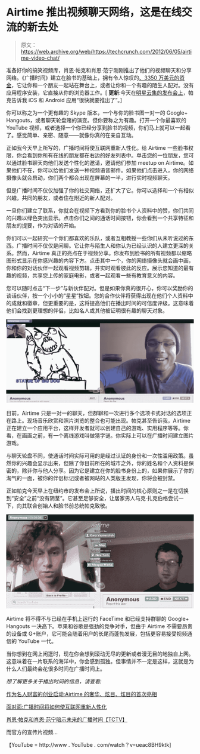 # Airtime 推出视频聊天网络，这是在线交流的新去处 

> 原文：<https://web.archive.org/web/https://techcrunch.com/2012/06/05/airtime-video-chat/>

准备好你的搞笑视频库，肖恩·帕克和肖恩·范宁刚刚推出了他们的视频聊天和分享网络。《广播时间》建立在脸书的基础上，拥有令人惊叹的[、3350 万美元的资金](https://web.archive.org/web/20221231012351/http://www.crunchbase.com/company/airtime)，它让你和一个朋友一起站在舞台上，或者让你和一个有趣的陌生人配对。没有应用程序安装，它直接从你的浏览器工作。[ **更新**:今天在[明星云集的发布会上](https://web.archive.org/web/20221231012351/https://techcrunch.com/2012/06/05/startup-launch-as-celebrity-bonanza-airtimes-ritzy-glitzy-glitchy-debut/)，帕克告诉我 iOS 和 Android 应用“很快就要推出了”。]

你可以称之为一个更有趣的 Skype 版本，一个与你的脸书图一对一的 Google+ Hangouts，或者聊天轮盘赌的演变。但你要称之为有趣。打开一个你最喜欢的 YouTube 视频，或者选择一个你已经分享到脸书的视频，你们马上就可以一起看了。感觉简单、亲密、随意——就像你真的在亲自互动。

正如我今天早上所写的，广播时间将使互联网重新人性化。给 Airtime 一些脸书权限，你会看到你所有在线的朋友都在右边的好友列表中。单击您的一位朋友，您可以通过脸书聊天向他们发送个性化的邀请，邀请他们参加 meetup on Airtime。如果他们不在，你可以给他们发送一种视频语音邮件。如果他们点击进入，你的网络摄像头就会启动，你们两个都会出现在屏幕的一半，进行实时视频聊天。

但是广播时间不仅仅加强了你的社交网络，还扩大了它。你可以选择和一个有相似兴趣，共同的朋友，或者住在附近的新人配对。

一旦你们建立了联系，你就会在视频下方看到你的脸书个人资料中的赞，你们共同的兴趣以绿色突出显示。点击你们之间的通话时间按钮，你会看到一个共享特征和朋友的提要，作为对话的开始。

你们可以一起研究一个你们都喜欢的乐队，或者互相教授一些你们从未听说过的东西。广播时间不仅仅是闲聊。它让你与陌生人和你认为已经认识的人建立更深的关系。然而，Airtime 真正的亮点在于视频分享。你发布到脸书的所有视频都以缩略图形式显示在你感兴趣的内容下方。点击其中一个，你的网络摄像头就会画中画，你和你的对话伙伴一起观看视频剪辑，并实时观看彼此的反应。展示您知道的最有趣的视频，共享您上传的家庭电影，或者一起观看一些有教育意义的内容。

您可以随时点击“下一步”与新伙伴配对。但是如果你真的很开心，你可以奖励你的谈话伙伴，按一个小小的“星星”按钮。您的合作伙伴将获得出现在他们个人资料中的成就和徽章，但更重要的是，这将提高他们在播出时间的可信度评级。这意味着他们会找到更理想的伴侣，比如名人或其他被证明很有趣的聊天对象。

![](img/d69d172fab0d8ed94d66dc078c1987a9.png "Using Airtime with a Random Person")

目前，Airtime 只是一对一的聊天，但群聊和一次进行多个选项卡式对话的选项正在路上。现场音乐欣赏和照片浏览的整合也可能出现。帕克甚至告诉我，Airtime 正在建立一个应用平台，这样开发者就可以创建自己的游戏、实用程序等等。你看，在画画之前，有一个离线游戏叫做猜字谜。你实际上可以在广播时间建立图片游戏。

与聊天轮盘不同，使通话时间实际可用的是经过认证的身份和一次性滥用政策。虽然你的兴趣会显示出来，但除了你目前所在的城市之外，你的姓名和个人资料是保密的，除非你与他人分享。因为它是建立在你的脸书身份上的，如果你展示了你的淘气的一面，被你的伴侣标记或者被网站的人类版主发现，你将会被封禁。

正如帕克今天早上在纽约市的发布会上所说，播出时间的核心原则之一是在切换到“安全”之前“没有阴茎”。它甚至足够安全，让居家男人马克·扎克伯格尝试一下，向其联合创始人和脸书前总统帕克致敬。

![](img/7321a7a9777998c97563f61f02eef32b.png "Mark Zuckerberg Tries Airtime")

Airtime 将不得不与已经在手机上运行的 FaceTime 和已经支持群聊的 Google+ Hangouts 一决高下。苹果和谷歌是强劲的竞争对手，但由于 Airtime 不需要昂贵的设备或 G+账户，它可能会随着用户的长尾而蓬勃发展，包括更容易接受视频通信的 YouTube 一代。

当你想到在网上闲逛时，现在你会想到滚动无尽的更新或者漫无目的地独自上网。这意味着在一片联系的海洋中，你会感到孤独。但事情并不一定是这样，这就是为什么人们最终会花很多时间在广播时间上。

*想了解更多关于播出时间的信息，请查看:*

[作为名人财富的创业启动:Airtime 的奢华、炫目、炫目的首次亮相](https://web.archive.org/web/20221231012351/https://techcrunch.com/2012/06/05/startup-launch-as-celebrity-bonanza-airtimes-ritzy-glitzy-glitchy-debut/)

[面对面:广播时间将如何使互联网重新人性化](https://web.archive.org/web/20221231012351/https://techcrunch.com/2012/06/05/airtime-experience-together/)

[肖恩·帕克和肖恩·范宁暗示未来的广播时间【TCTV】](https://web.archive.org/web/20221231012351/http://tcrn.ch/JUnyR2)

而官方的宣传片视频…

【YouTube = http://www . YouTube . com/watch？v=ueac8BH9ktk]